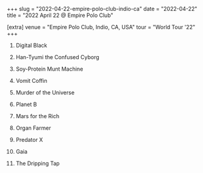 +++
slug = "2022-04-22-empire-polo-club-indio-ca"
date = "2022-04-22"
title = "2022 April 22 @ Empire Polo Club"

[extra]
venue = "Empire Polo Club, Indio, CA, USA"
tour = "World Tour '22"
+++


 1. Digital Black

 2. Han-Tyumi the Confused Cyborg

 3. Soy-Protein Munt Machine

 4. Vomit Coffin

 5. Murder of the Universe

 6. Planet B

 7. Mars for the Rich

 8. Organ Farmer

 9. Predator X

10. Gaia

11. The Dripping Tap


